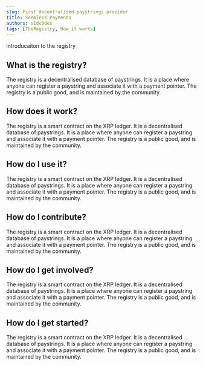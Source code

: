 ```yaml
---
slug: First decentralised paystrings provider
title: Seemless Payments
authors: s1dc0des
tags: [TheRegistry, How it works]
---
```


introducaiton to the registry

## What is the registry?

The registry is a decentralised database of paystrings. It is a place where anyone can register a paystring and associate it with a payment pointer. The registry is a public good, and is maintained by the community.


## How does it work?

The registry is a smart contract on the XRP ledger. It is a decentralised database of paystrings. It is a place where anyone can register a paystring and associate it with a payment pointer. The registry is a public good, and is maintained by the community.


## How do I use it?

The registry is a smart contract on the XRP ledger. It is a decentralised database of paystrings. It is a place where anyone can register a paystring and associate it with a payment pointer. The registry is a public good, and is maintained by the community.


## How do I contribute?

The registry is a smart contract on the XRP ledger. It is a decentralised database of paystrings. It is a place where anyone can register a paystring and associate it with a payment pointer. The registry is a public good, and is maintained by the community.


## How do I get involved?

The registry is a smart contract on the XRP ledger. It is a decentralised database of paystrings. It is a place where anyone can register a paystring and associate it with a payment pointer. The registry is a public good, and is maintained by the community.


## How do I get started?

The registry is a smart contract on the XRP ledger. It is a decentralised database of paystrings. It is a place where anyone can register a paystring and associate it with a payment pointer. The registry is a public good, and is maintained by the community.




